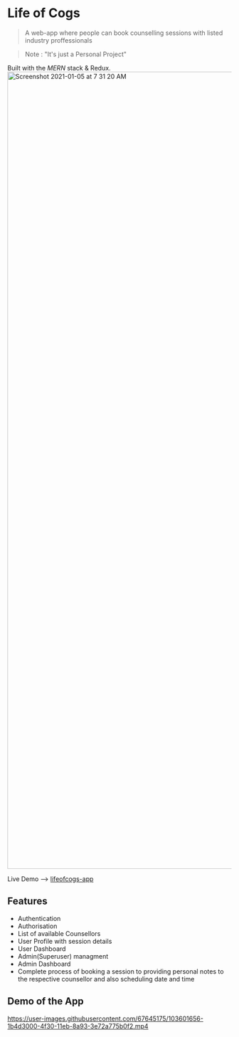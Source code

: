 # Life of Cogs

> A web-app where people can book counselling sessions with listed industry proffessionals

> Note : "It's just a Personal Project"

Built with the *MERN* stack & Redux.
<img width="1792" alt="Screenshot 2021-01-05 at 7 31 20 AM" src="https://user-images.githubusercontent.com/67645175/103598218-16847e00-4f28-11eb-8347-1292473618a3.png">


Live Demo --> [lifeofcogs-app](https://cogsprojectapp.herokuapp.com/)

## Features
- Authentication 
- Authorisation
- List of available Counsellors 
- User Profile with session details
- User Dashboard
- Admin(Superuser) managment
- Admin Dashboard
- Complete process of booking a session to providing personal notes to the respective counsellor and also scheduling date and time


## Demo of the App
https://user-images.githubusercontent.com/67645175/103601656-1b4d3000-4f30-11eb-8a93-3e72a775b0f2.mp4